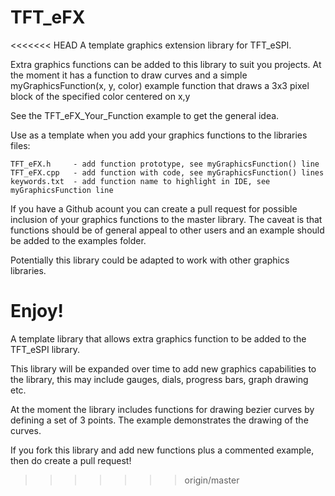 # TFT_eFX

<<<<<<< HEAD
A template graphics extension library for TFT_eSPI.

Extra graphics functions can be added to this library to suit you projects. At the moment it has a function to draw curves and a simple 
myGraphicsFunction(x, y, color) example function that draws a 3x3 pixel block of the specified color centered on x,y

See the TFT_eFX_Your_Function example to get the general idea.

Use as a template when you add your graphics functions to the libraries files:

	TFT_eFX.h     - add function prototype, see myGraphicsFunction() line
	TFT_eFX.cpp   - add function with code, see myGraphicsFunction() lines
	keywords.txt  - add function name to highlight in IDE, see myGraphicsFunction line

If you have a Github acount you can create a pull request for possible inclusion of your graphics functions to the master library. The caveat is that functions should be of general appeal to other users and an example should be added to the examples folder.

Potentially this library could be adapted to work with other graphics libraries.

Enjoy!
=======
A template library that allows extra graphics function to be added to the TFT_eSPI library.

This library will be expanded over time to add new graphics capabilities to the library, this may include gauges, dials, progress bars, graph drawing etc.

At the moment the library includes functions for drawing bezier curves by defining a set of 3 points. The example demonstrates the drawing of the curves.

If you fork this library and add new functions plus a commented example, then do create a pull request!
>>>>>>> origin/master
